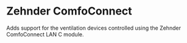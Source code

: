 # Zehnder ComfoConnect

Adds support for the ventilation devices controlled using the Zehnder ComfoConnect LAN C module.